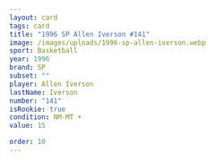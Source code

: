 ```yaml
---
layout: card
tags: card
title: "1996 SP Allen Iverson #141"
image: /images/uploads/1996-sp-allen-iverson.webp
sport: Basketball
year: 1996
brand: SP
subset: ""
player: Allen Iverson
lastName: Iverson
number: "141"
isRookie: true
condition: NM-MT +
value: 15

order: 10
---
```

